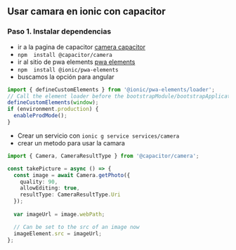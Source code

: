 ## Usar camara en ionic con capacitor
### Paso 1. Instalar dependencias
- ir a la pagina de capacitor [camera capacitor](https://capacitorjs.com/docs/apis/camera)
- `npm  install @capacitor/camera`
- ir al sitio de pwa elements [pwa elements](https://capacitorjs.com/docs/web/pwa-elements)
- `npm  install @ionic/pwa-elements`
- buscamos la opción para angular
```ts
import { defineCustomElements } from '@ionic/pwa-elements/loader';
// Call the element loader before the bootstrapModule/bootstrapApplication call
defineCustomElements(window);
if (environment.production) {
  enableProdMode();
}
```
- Crear un  servicio con `ionic g service services/camera`
- crear un metodo para usar la camara
```ts
import { Camera, CameraResultType } from '@capacitor/camera';

const takePicture = async () => {
  const image = await Camera.getPhoto({
    quality: 90,
    allowEditing: true,
    resultType: CameraResultType.Uri
  });
  
  var imageUrl = image.webPath;

  // Can be set to the src of an image now
  imageElement.src = imageUrl;
};
```
